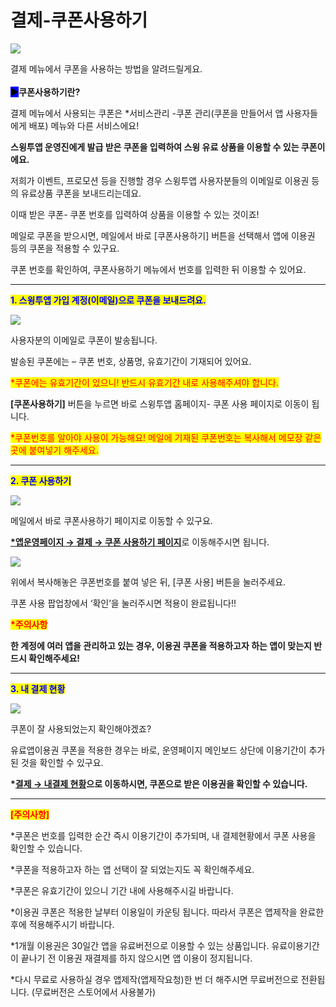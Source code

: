 # 결제-쿠폰사용하기

![](https://wp.swing2app.co.kr/wp-content/uploads/2018/10/%EC%BF%A0%ED%8F%B0-%EC%A0%9C%EB%AA%A91.png)

결제 메뉴에서 쿠폰을 사용하는 방법을 알려드릴게요.\
\
<mark style="background-color:blue;">**▶**</mark>**쿠폰사용하기란?**

결제 메뉴에서 사용되는 쿠폰은 \*서비스관리 -쿠폰 관리(쿠폰을 만들어서 앱 사용자들에게 배포) 메뉴와 다른 서비스에요!

**스윙투앱 운영진에게 발급 받은 쿠폰을 입력하여 스윙 유료 상품을 이용할 수 있는 쿠폰이에요.**

저희가 이벤트, 프로모션 등을 진행할 경우 스윙투앱 사용자분들의 이메일로 이용권 등의 유료상품 쿠폰을 보내드리는데요.

이때 받은 쿠폰- 쿠폰 번호를 입력하여 상품을 이용할 수 있는 것이죠!

메일로 쿠폰을 받으시면, 메일에서 바로 \[쿠폰사용하기] 버튼을 선택해서 앱에 이용권 등의 쿠폰을 적용할 수 있구요.

쿠폰 번호를 확인하여, 쿠폰사용하기 메뉴에서 번호를 입력한 뒤 이용할 수 있어요.

***

<mark style="color:blue;">**1. 스윙투앱 가입 계정(이메일)으로 쿠폰을 보내드려요.**</mark>

![](https://wp.swing2app.co.kr/wp-content/uploads/2018/10/%EC%BF%A0%ED%8F%B0%EC%82%AC%EC%9A%A9\_18.103.png)

사용자분의 이메일로 쿠폰이 발송됩니다.

발송된 쿠폰에는 – 쿠폰 번호, 상품명, 유효기간이 기재되어 있어요.

<mark style="color:red;">\*쿠폰에는 유효기간이 있으니! 반드시 유효기간 내로 사용해주셔야 합니다.</mark>



**\[쿠폰사용하기]** 버튼을 누르면 바로 스윙투앱 홈페이지- 쿠폰 사용 페이지로 이동이 됩니다.

<mark style="color:red;">\*쿠폰번호를 알아야 사용이 가능해요! 메일에 기재된 쿠폰번호는 복사해서 메모장 같은곳에 붙여넣기 해주세요.</mark>

***

<mark style="color:blue;">**2. 쿠폰 사용하기**</mark>

![](https://wp.swing2app.co.kr/wp-content/uploads/2018/10/%EC%BF%A0%ED%8F%B0%EC%8B%A0%EA%B7%9C1.png)

메일에서 바로 쿠폰사용하기  페이지로 이동할 수 있구요.

[**\*앱운영페이지 → 결제 → 쿠폰 사용하기 페이지**](http://www.swing2app.co.kr/view/payment\_coupon\_use)로 이동해주시면 됩니다.



![](https://wp.swing2app.co.kr/wp-content/uploads/2018/10/%EC%BF%A0%ED%8F%B0%EC%82%AC%EC%9A%A93\_18.10.png)

위에서 복사해놓은 쿠폰번호를 붙여 넣은 뒤, \[쿠폰 사용] 버튼을 눌러주세요.

쿠폰 사용 팝업창에서 ‘확인’을 눌러주시면 적용이 완료됩니다!!

<mark style="color:red;">**\*주의사항**</mark>

**한 계정에 여러 앱을 관리하고 있는 경우, 이용권 쿠폰을 적용하고자 하는 앱이 맞는지 반드시 확인해주세요!**

***

<mark style="color:blue;">**3. 내 결제 현황**</mark>

![](https://wp.swing2app.co.kr/wp-content/uploads/2018/10/%EC%BF%A0%ED%8F%B0%EC%82%AC%EC%9A%A94\_18.10.png)

쿠폰이 잘 사용되었는지 확인해야겠죠?

유료앱이용권 쿠폰을 적용한 경우는 바로, 운영페이지 메인보드 상단에 이용기간이 추가된 것을 확인할 수 있구요.

**\***[**결제 → 내결제 현황**](http://www.swing2app.co.kr/view/payment\_list)**으로 이동하시면, 쿠폰으로 받은 이용권을 확인할 수 있습니다.**&#x20;

****

<mark style="color:red;">**\[주의사항]**</mark>

\*쿠폰은 번호를 입력한 순간 즉시 이용기간이 추가되며, 내 결제현황에서 쿠폰 사용을 확인할 수 있습니다.&#x20;

\*쿠폰을 적용하고자 하는 앱 선택이 잘 되었는지도 꼭 확인해주세요.&#x20;

\*쿠폰은 유효기간이 있으니 기간 내에 사용해주시길 바랍니다.&#x20;

\*이용권 쿠폰은 적용한 날부터 이용일이 카운팅 됩니다. 따라서 쿠폰은 앱제작을 완료한 후에 적용해주시기 바랍니다.&#x20;

\*1개월 이용권은 30일간 앱을 유료버전으로 이용할 수 있는 상품입니다. 유료이용기간이 끝나기 전 이용권 재결제를 하지 않으시면 앱 이용이 정지됩니다.&#x20;

\*다시 무료로 사용하실 경우 앱제작(앱제작요청)한 번 더 해주시면 무료버전으로 전환됩니다. (무료버전은 스토어에서 사용불가)
